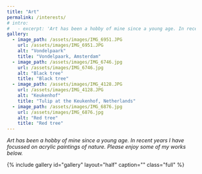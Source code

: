 ```yaml
---
title: "Art"
permalink: /interests/
# intro: 
#   - excerpt: 'Art has been a hobby of mine since a young age. In recent years I have focussed on acrylic paintings of nature. Please enjoy some of my works below.'
gallery:
  - image_path: /assets/images/IMG_6951.JPG
    url: /assets/images/IMG_6951.JPG
    alt: "Vondelpaark"
    title: "Vondelpaark, Amsterdam"
  - image_path: /assets/images/IMG_6746.jpg
    url: /assets/images/IMG_6746.jpg
    alt: "Black tree"
    title: "Black tree"
  - image_path: /assets/images/IMG_4128.JPG
    url: /assets/images/IMG_4128.JPG
    alt: "Keukenhof"
    title: "Tulip at the Keukenhof, Netherlands"
  - image_path: /assets/images/IMG_6876.jpg
    url: /assets/images/IMG_6876.jpg
    alt: "Red tree"
    title: "Red tree"
---
```


<!-- {% include feature_row id="intro" type="center" %} -->
*Art has been a hobby of mine since a young age. In recent years I have focussed on acrylic paintings of nature. Please enjoy some of my works below.*

{% include gallery id="gallery" layout="half" caption="" class="full" %}